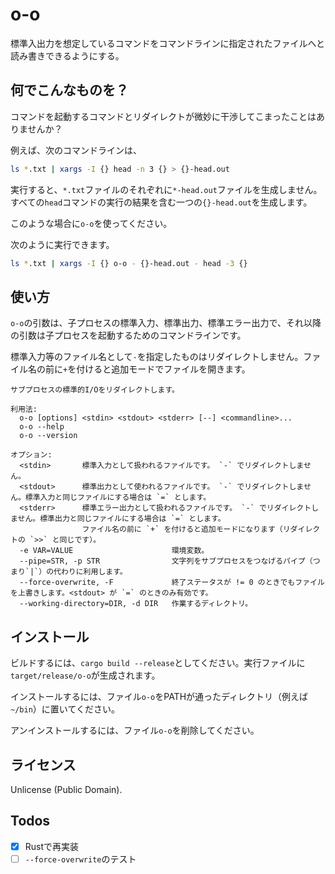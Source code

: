 o-o
===

標準入出力を想定しているコマンドをコマンドラインに指定されたファイルへと読み書きできるようにする。

## 何でこんなものを？

コマンドを起動するコマンドとリダイレクトが微妙に干渉してこまったことはありませんか？

例えば、次のコマンドラインは、

```sh
ls *.txt | xargs -I {} head -n 3 {} > {}-head.out
```

実行すると、`*.txt`ファイルのそれぞれに`*-head.out`ファイルを生成しません。
すべての`head`コマンドの実行の結果を含む一つの`{}-head.out`を生成します。

このような場合に`o-o`を使ってください。

次のように実行できます。

```sh
ls *.txt | xargs -I {} o-o - {}-head.out - head -3 {}
```

## 使い方

`o-o`の引数は、子プロセスの標準入力、標準出力、標準エラー出力で、それ以降の引数は子プロセスを起動するためのコマンドラインです。

標準入力等のファイル名として`-`を指定したものはリダイレクトしません。ファイル名の前に`+`を付けると追加モードでファイルを開きます。

```
サブプロセスの標準的I/Oをリダイレクトします。

利用法:
  o-o [options] <stdin> <stdout> <stderr> [--] <commandline>...
  o-o --help
  o-o --version

オプション:
  <stdin>       標準入力として扱われるファイルです。 `-` でリダイレクトしません。
  <stdout>      標準出力として使われるファイルです。 `-` でリダイレクトしません。標準入力と同じファイルにする場合は `=` とします。
  <stderr>      標準エラー出力として扱われるファイルです。 `-` でリダイレクトしません。標準出力と同じファイルにする場合は `=` とします。
                ファイル名の前に `+` を付けると追加モードになります（リダイレクトの `>>` と同じです）。
  -e VAR=VALUE                      環境変数。
  --pipe=STR, -p STR                文字列をサブプロセスをつなげるパイプ（つまり`|`）の代わりに利用します。
  --force-overwrite, -F             終了ステータスが != 0 のときでもファイルを上書きします。<stdout> が `=` のときのみ有効です。
  --working-directory=DIR, -d DIR   作業するディレクトリ。
```

## インストール

ビルドするには、`cargo build --release`としてください。実行ファイルに`target/release/o-o`が生成されます。

インストールするには、ファイル`o-o`をPATHが通ったディレクトリ（例えば`~/bin`）に置いてください。

アンインストールするには、ファイル`o-o`を削除してください。

## ライセンス

Unlicense (Public Domain).

## Todos

- [x] Rustで再実装
- [ ] `--force-overwrite`のテスト
